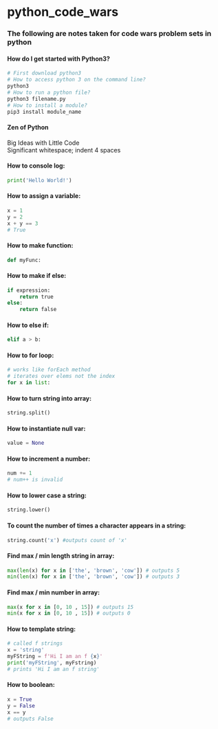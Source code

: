 # python_code_wars
### The following are notes taken for code wars problem sets in python

#### How do I get started with Python3?
``` python
# First download python3
# How to access python 3 on the command line?
python3
# How to run a python file?
python3 filename.py
# How to install a module?
pip3 install module_name
```

#### Zen of Python
Big Ideas with Little Code <br>
Significant whitespace; indent 4 spaces

#### How to console log:
```python
print('Hello World!')
```

#### How to assign a variable:
```python
x = 1
y = 2
x + y == 3
# True
```

#### How to make function:
```python
def myFunc:
```
#### How to make if else:
```python
if expression:
    return true
else:
    return false
```

#### How to else if:
```python
elif a > b:
```

#### How to for loop:
```python
# works like forEach method
# iterates over elems not the index
for x in list:
```

#### How to turn string into array:
```python
string.split()
```

#### How to instantiate null var:
```python
value = None
```

#### How to increment a number:
```python
num += 1
# num++ is invalid
```

#### How to lower case a string:
```python
string.lower()
```

#### To count the number of times a character appears in a string:
```python
string.count('x') #outputs count of 'x'
```

#### Find max / min length string in array:
```python
max(len(x) for x in ['the', 'brown', 'cow']) # outputs 5
min(len(x) for x in ['the', 'brown', 'cow']) # outputs 3

```
#### Find max / min number in array:
```python
max(x for x in [0, 10 , 15]) # outputs 15
min(x for x in [0, 10 , 15]) # outputs 0

```

#### How to template string:
```python
# called f strings
x = 'string'
myFString = f'Hi I am an f {x}'
print('myFString', myFstring)
# prints 'Hi I am an f string'
```

#### How to boolean:
```python
x = True
y = False
x == y
# outputs False
```
